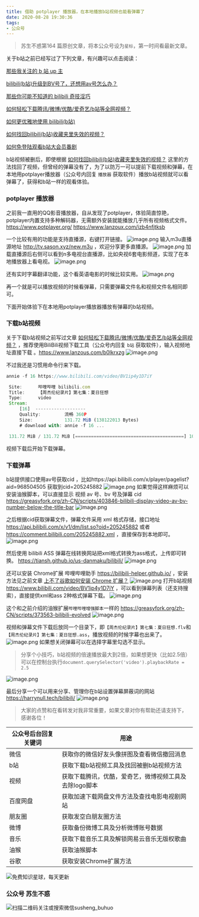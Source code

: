```yaml
---
title: 借助 potplayer 播放器，在本地播放b站视频也能看弹幕了
date: 2020-08-28 19:30:36
tags:
- 公众号
---
```

> 苏生不惑第164 篇原创文章，将本公众号设为`星标`，第一时间看最新文章。

关于b站之前已经写过了下列文章，有兴趣可以点击阅读：

 [那些我关注的 b 站 up 主](https://mp.weixin.qq.com/s/952eqef1Rm3HpH5DYbTjZg)

[bilibili(b站)升级到BV号了，还想用av号怎么办？](https://mp.weixin.qq.com/s/I3LR8ikHoX80WjaMCoMVlw)

[那些你可能不知道的 bilibili 奇技淫巧](https://mp.weixin.qq.com/s/HpuInXUCjSYT7HLqhoRcCA)

[如何轻松下载腾讯/微博/优酷/爱奇艺/b站等全网视频？](https://mp.weixin.qq.com/s/3rB23e9L55hDBaPLDu6WMg)

[如何更优雅地使用 bilibili(b站)](https://mp.weixin.qq.com/s/a_lxHOQVA9RR_dYyzr56Gw)

[如何找回bilibili(b站)收藏夹里失效的视频？](https://mp.weixin.qq.com/s/i53iORP49o_4eRGGQEthsg)

[如何免登陆观看b站大会员番剧](https://mp.weixin.qq.com/s/UtfjurjQOCBFdxNhh-rFSA)
  
b站视频被删后，即使根据 [如何找回bilibili(b站)收藏夹里失效的视频？](https://mp.weixin.qq.com/s/i53iORP49o_4eRGGQEthsg) 这里的方法找回了视频，但曾经的弹幕没有了，为了以防万一可以提前下载视频和弹幕，在本地用potplayer播放器（公众号内回复 `播放器` 获取软件）播放b站视频就可以看弹幕了，获得和b站一样的观看体验。

### potplayer 播放器
之前我一直用的QQ影音播放器，自从发现了potplayer，体验简直惊艳， potplayer内置支持多种解码器，无需额外安装就能播放几乎所有视频格式文件。https://www.potplayer.org/  https://www.lanzoux.com/izb4nfjtksb

一个比较有用的功能是支持直播源，右键打开链接。
![image.png](https://upload-images.jianshu.io/upload_images/23152173-20d75126b5af4bb4.png?imageMogr2/auto-orient/strip%7CimageView2/2/w/1240)
输入m3u直播源地址 http://tv.sason.xyz/new.m3u ，欢迎分享更多直播源。
![image.png](https://upload-images.jianshu.io/upload_images/23152173-2c52e7f8d5ee9920.png?imageMogr2/auto-orient/strip%7CimageView2/2/w/1240)
加载直播源后右侧可以看到n多电视台直播源，比如央视6套电影频道，实现了在本地播放器上看电视。
![image.png](https://upload-images.jianshu.io/upload_images/23152173-4902047ebd982bf3.png?imageMogr2/auto-orient/strip%7CimageView2/2/w/1240)

还有实时字幕翻译功能，这个看英语电影的时候比较实用。
![image.png](https://upload-images.jianshu.io/upload_images/23152173-edab2834008fc4ca.png?imageMogr2/auto-orient/strip%7CimageView2/2/w/1240)

再一个就是可以播放视频的时候看弹幕，只需要弹幕文件名和视频文件名相同即可。

下面开始体验下在本地用potplayer播放器播放有弹幕的b站视频。

### 下载b站视频
关于下载b站视频之前写过文章 [如何轻松下载腾讯/微博/优酷/爱奇艺/b站等全网视频？](https://mp.weixin.qq.com/s/3rB23e9L55hDBaPLDu6WMg) ，推荐使用BiliBili视频下载工具（公众号内回复 `b站` 获取软件），输入视频地址直接下载 。https://www.lanzous.com/b0lkrxzg
![image.png](https://upload-images.jianshu.io/upload_images/23152173-8ae8cbfaddfc60b6.png?imageMogr2/auto-orient/strip%7CimageView2/2/w/1240)

不过我还是习惯用命令行来下载。
```js 
annie -f 16 https://www.bilibili.com/video/BV1ip4y1D7iY

 Site:      哔哩哔哩 bilibili.com
 Title:     【周杰伦纪录片】第七集：夏日狂想
 Type:      video
 Stream:
     [16]  -------------------
     Quality:         流畅 360P
     Size:            131.72 MiB (138122013 Bytes)
     # download with: annie -f 16 ...

 131.72 MiB / 131.72 MiB [=========================================] 100.00% 139.06 KiB/s 16m9s
```
视频下载后开始下载弹幕。
### 下载弹幕

b站提供接口使用av号获取cid ，比如https://api.bilibili.com/x/player/pagelist?aid=968504505 获取到cid=205245882
![image.png](https://upload-images.jianshu.io/upload_images/23152173-ac18a40c9748f587.png?imageMogr2/auto-orient/strip%7CimageView2/2/w/1240)
如果觉得这样麻烦可以安装油猴脚本，可以直接显示 视频 av 号、bv 号及弹幕 cid
 https://greasyfork.org/zh-CN/scripts/403846-bilibili-display-video-av-bv-number-below-the-title-bar
![image.png](https://upload-images.jianshu.io/upload_images/23152173-2af743751f73cadc.png?imageMogr2/auto-orient/strip%7CimageView2/2/w/1240)

之后根据cid获取弹幕文件，弹幕文件采用 xml 格式存储，接口地址 https://api.bilibili.com/x/v1/dm/list.so?oid=205245882 或者 https://comment.bilibili.com/205245882.xml ，直接保存到本地即可。
![image.png](https://upload-images.jianshu.io/upload_images/23152173-866fcff88f95e1c3.png?imageMogr2/auto-orient/strip%7CimageView2/2/w/1240)

然后使用 bilibili ASS 弹幕在线转换网站把xml格式转换为ass格式，上传即可转换。
https://tiansh.github.io/us-danmaku/bilibili/
![image.png](https://upload-images.jianshu.io/upload_images/23152173-2e8ef869fe2ba43c.png?imageMogr2/auto-orient/strip%7CimageView2/2/w/1240)
 

还可以安装 Chrome扩展 哔哩哔哩助手 https://bilibili-helper.github.io/ ，安装方法见之前文章 [上不了谷歌如何安装 Chrome 扩展？](https://mp.weixin.qq.com/s/xC9K_z7zpmAIEzUK6s1x3w)
![image.png](https://upload-images.jianshu.io/upload_images/23152173-c9f091b9bffa3ccb.png?imageMogr2/auto-orient/strip%7CimageView2/2/w/1240)
打开b站视频 https://www.bilibili.com/video/BV1ip4y1D7iY ，可以看到弹幕列表（还支持搜索），直接提供xml和ass 2种格式弹幕下载。
![image.png](https://upload-images.jianshu.io/upload_images/23152173-a5e2e1c3360ae491.png?imageMogr2/auto-orient/strip%7CimageView2/2/w/1240)

这个和之前介绍的油猴扩展`哔哩哔哩增强脚本`一样的 https://greasyfork.org/zh-CN/scripts/373563-bilibili-evolved
![image.png](https://upload-images.jianshu.io/upload_images/23152173-f262db4ed639c026.png?imageMogr2/auto-orient/strip%7CimageView2/2/w/1240)


视频和弹幕文件下载后放同一个目录下，即`【周杰伦纪录片】第七集：夏日狂想.flv`和 `【周杰伦纪录片】第七集：夏日狂想.ass`，播放视频的时候字幕也出来了。
![image.png](https://upload-images.jianshu.io/upload_images/23152173-565bc9f6556352b9.png?imageMogr2/auto-orient/strip%7CimageView2/2/w/1240)
如果想关闭弹幕可以在选择字幕里勾选不显示。

> 分享个小技巧，b站视频的倍速播放最大到2倍，如果想更快（比如2.5倍）可以在控制台执行`document.querySelector('video').playbackRate = 2.5`

![image.png](https://upload-images.jianshu.io/upload_images/23152173-a8cb2a7e4e10c641.png?imageMogr2/auto-orient/strip%7CimageView2/2/w/1240)

最后分享一个可以用来分享、管理你在b站设置弹幕屏蔽词的网站 https://harrynull.tech/bilibili/
![image.png](https://upload-images.jianshu.io/upload_images/23152173-08e6d7bf75720667.png?imageMogr2/auto-orient/strip%7CimageView2/2/w/1240)
> 大家的点赞和在看转发对我非常重要，如果文章对你有帮助还请支持下， 感谢各位！

| 公众号后台回复关键词    |  用途   |
| --- | --- |
| 微信    | 获取你的微信好友头像拼图及查看微信撤回消息    |
|  b站   |  获取下载b站视频工具及找回被删b站视频方法   |
|  视频   |  获取下载腾讯，优酷，爱奇艺，微博视频工具及去除logo脚本   |
|  百度网盘   | 获取加速下载网盘文件方法及查找电影电视剧网站    |
|   朋友圈  |  获取发空白朋友圈方法   |
|  微博   |  获取备份微博工具及分析微博账号数据   |
|  音乐   |   获取下载音乐工具及解锁网易云音乐无版权歌曲 |
|  油猴   |   获取油猴脚本  |
|谷歌|获取安装Chrome扩展方法|

![免费知识星球，每天更新](https://upload-images.jianshu.io/upload_images/17817191-9d41aa25edcd25c4.png?imageMogr2/auto-orient/strip%7CimageView2/2/w/1240)

### 公众号 苏生不惑
 ![扫描二维码关注或搜索微信susheng_buhuo](https://upload-images.jianshu.io/upload_images/17817191-6e0079f95d4c0338.jpg?imageMogr2/auto-orient/strip%7CimageView2/2/w/1240)